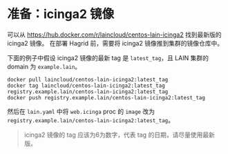 # 准备：icinga2 镜像

可以从 https://hub.docker.com/r/laincloud/centos-lain-icinga2 找到最新版的 icinga2 镜像。
在部署 Hagrid 前，需要将 icinga2 镜像推到集群的镜像仓库中。

下面的例子中假设 icinga2 镜像的最新 tag 是 `latest_tag`，且 LAIN 集群的 domain 为 `example.lain`。

```shell
docker pull laincloud/centos-lain-icinga2:latest_tag
docker tag laincloud/centos-lain-icinga2:latest_tag registry.example.lain/centos-lain-icinga2:latest_tag
docker push registry.example.lain/centos-lain-icinga2:latest_tag
```

然后在 `lain.yaml` 中将 `web.icinga` proc 的 `image` 改为 `registry.example.lain/centos-lain-icinga2:latest_tag`。

> icinga2 镜像的 tag 应该为6为数字，代表 tag 的日期，请尽量使用最新版。
